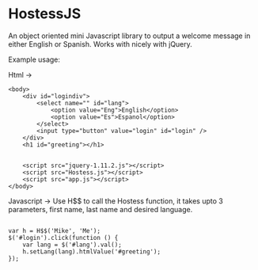 # HostessJS
An object oriented mini Javascript library to output a welcome message in either English or Spanish. Works with nicely with jQuery.

Example usage:

Html ->

<html>
    <head>
    </head>

    <body>
        <div id="logindiv">
            <select name="" id="lang">
                <option value="Eng">English</option>
                <option value="Es">Espanol</option>
            </select>
            <input type="button" value="login" id="login" />
        </div>
        <h1 id="greeting"></h1>


        <script src="jquery-1.11.2.js"></script>
        <script src="Hostess.js"></script>
        <script src="app.js"></script>
    </body>
</html>



Javascript -> 
Use H$$ to call the Hostess function, it takes upto 3 parameters, first name, last name and desired language.

<pre lang="javascript">
<code>
var h = H$$('Mike', 'Me');
$('#login').click(function () {
    var lang = $('#lang').val();
    h.setLang(lang).htmlValue('#greeting');
});
</code>
</pre>


